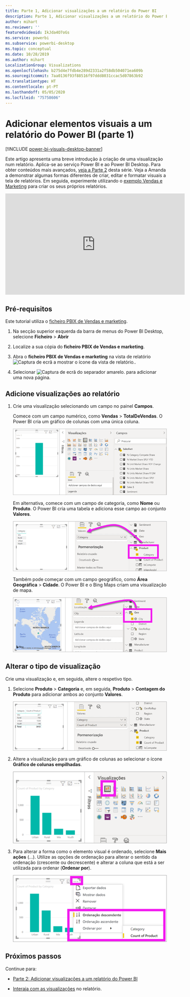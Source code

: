 ```yaml
---
title: Parte 1, Adicionar visualizações a um relatório do Power BI
description: Parte 1, Adicionar visualizações a um relatório do Power BI
author: mihart
ms.reviewer: ''
featuredvideoid: IkJda4O7oGs
ms.service: powerbi
ms.subservice: powerbi-desktop
ms.topic: conceptual
ms.date: 10/28/2019
ms.author: mihart
LocalizationGroup: Visualizations
ms.openlocfilehash: b275d4e7fdb4e289d2331a2f58db504071ea609b
ms.sourcegitcommit: 7aa0136f93f88516f97ddd8031ccac5d07863b92
ms.translationtype: HT
ms.contentlocale: pt-PT
ms.lasthandoff: 05/05/2020
ms.locfileid: "75758606"
---
```

# <a name="add-visuals-to-a-power-bi-report-part-1"></a>Adicionar elementos visuais a um relatório do Power BI (parte 1)

[!INCLUDE [power-bi-visuals-desktop-banner](../includes/power-bi-visuals-desktop-banner.md)]

Este artigo apresenta uma breve introdução à criação de uma visualização num relatório. Aplica-se ao serviço Power BI e ao Power BI Desktop. Para obter conteúdos mais avançados, [veja a Parte 2](power-bi-report-add-visualizations-ii.md) desta série. Veja a Amanda a demonstrar algumas formas diferentes de criar, editar e formatar visuais a tela de relatórios. Em seguida, experimente utilizando o [exemplo Vendas e Marketing](../sample-datasets.md) para criar os seus próprios relatórios.

<iframe width="560" height="315" src="https://www.youtube.com/embed/IkJda4O7oGs" frameborder="0" allowfullscreen></iframe>

## <a name="prerequisites"></a>Pré-requisitos

Este tutorial utiliza o [ficheiro PBIX de Vendas e marketing](https://download.microsoft.com/download/9/7/6/9767913A-29DB-40CF-8944-9AC2BC940C53/Sales%20and%20Marketing%20Sample%20PBIX.pbix).

1. Na secção superior esquerda da barra de menus do Power BI Desktop, selecione **Ficheiro** > **Abrir**
   
2. Localize a sua cópia do **ficheiro PBIX de Vendas e marketing**.

1. Abra o **ficheiro PBIX de Vendas e marketing** na vista de relatório ![Captura de ecrã a mostrar o ícone da vista de relatório.](media/power-bi-visualization-kpi/power-bi-report-view.png).

1. Selecionar ![Captura de ecrã do separador amarelo.](media/power-bi-visualization-kpi/power-bi-yellow-tab.png) para adicionar uma nova página.

## <a name="add-visualizations-to-the-report"></a>Adicione visualizações ao relatório

1. Crie uma visualização selecionando um campo no painel **Campos**.

    Comece com um campo numérico, como **Vendas** > **TotalDeVendas**. O Power BI cria um gráfico de colunas com uma única coluna.

    ![Captura de ecrã de um gráfico de colunas com uma única coluna.](media/power-bi-report-add-visualizations-i/power-bi-column-chart.png)

    Em alternativa, comece com um campo de categoria, como **Nome** ou **Produto**. O Power BI cria uma tabela e adiciona esse campo ao conjunto **Valores**.

    ![Captura de ecrã a mostrar uma tabela com quatro categorias](media/power-bi-report-add-visualizations-i/power-bi-product.png)

    Também pode começar com um campo geográfico, como **Área Geográfica** > **Cidade**. O Power BI e o Bing Maps criam uma visualização de mapa.

    ![Captura de ecrã de uma visualização de mapa.](media/power-bi-report-add-visualizations-i/power-bi-maps.png)

## <a name="change-the-type-of-visualization"></a>Alterar o tipo de visualização

 Crie uma visualização e, em seguida, altere o respetivo tipo. 
 
 1. Selecione **Produto** > **Categoria** e, em seguida, **Produto** > **Contagem do Produto** para adicionar ambos ao conjunto **Valores**.

    ![Captura de ecrã do painel Campos com o conjunto Valores destacado.](media/power-bi-report-add-visualizations-i/power-bi-create-visual.png)

1. Altere a visualização para um gráfico de colunas ao selecionar o ícone **Gráfico de colunas empilhadas**.

   ![Captura de ecrã do painel Visualizações, com o ícone Gráfico de colunas empilhadas destacado.](media/power-bi-report-add-visualizations-i/power-bi-convert.png)

1. Para alterar a forma como o elemento visual é ordenado, selecione **Mais ações** (...).  Utilize as opções de ordenação para alterar o sentido da ordenação (crescente ou decrescente) e alterar a coluna que está a ser utilizada para ordenar (**Ordenar por**).

   ![Captura de ecrã a mostrar o menu pendente Mais ações.](media/power-bi-report-add-visualizations-i/power-bi-sort.png)
  
## <a name="next-steps"></a>Próximos passos

 Continue para:

* [Parte 2: Adicionar visualizações a um relatório do Power BI](power-bi-report-add-visualizations-ii.md)

* [Interaja com as visualizações](../consumer/end-user-reading-view.md) no relatório.

